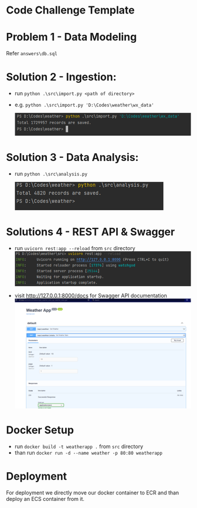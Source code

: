 # Code Challenge Template

# Problem 1 - Data Modeling
Refer `answers\db.sql`

# Solution 2 - Ingestion: 
- run `python .\src\import.py <path of directory>`
- e.g. `python .\src\import.py 'D:\Codes\weather\wx_data'`

  ![Importing data](answers/import.png "Importing data")
# Solution 3  - Data Analysis: 
- run `python .\src\analysis.py`

  ![Running analysis](answers/analysis.png "Running analysis")

# Solutions 4 - REST API & Swagger
- run `uvicorn rest:app --reload` from `src` directory
 ![Running Fast API](answers/rest.png "Running Fast API")

- visit http://127.0.0.1:8000/docs for Swagger API documentation
  ![Running Swagger](answers/swagger.png "Running Swagger")

# Docker Setup
- run `docker build -t weatherapp .` from `src` directory
- than run `docker run -d --name weather -p 80:80 weatherapp`

# Deployment
For deployment we directly move our docker container to ECR and than deploy an ECS container from it. 